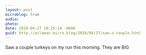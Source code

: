 ```yaml
---
layout: post
microblog: true
audio: 
photo: 
date: 2018-04-27 10:25:14 -0600
guid: http://aclaman.micro.blog/2018/04/27/saw-a-couple.html
---
```

Saw a couple turkeys on my run this morning. They are BIG
